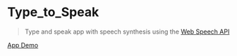 # Type_to_Speak

> Type and speak app with speech synthesis using the [Web Speech API](https://developer.mozilla.org/en-US/docs/Web/API/Web_Speech_API)

[App Demo](https://Ali97hz.github.io/type_to_speak)
